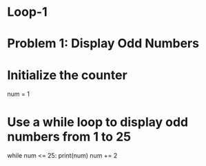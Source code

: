 # Loop-1
# Problem 1: Display Odd Numbers

# Initialize the counter
num = 1

# Use a while loop to display odd numbers from 1 to 25
while num <= 25:
    print(num)
    num += 2
